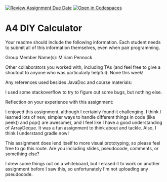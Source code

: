 [![Review Assignment Due Date](https://classroom.github.com/assets/deadline-readme-button-22041afd0340ce965d47ae6ef1cefeee28c7c493a6346c4f15d667ab976d596c.svg)](https://classroom.github.com/a/KOcNqCT3)
[![Open in Codespaces](https://classroom.github.com/assets/launch-codespace-2972f46106e565e64193e422d61a12cf1da4916b45550586e14ef0a7c637dd04.svg)](https://classroom.github.com/open-in-codespaces?assignment_repo_id=18531568)
# A4 DIY Calculator

Your readme should include the following information. Each student needs to submit all of this information themselves, even when pair programming. 

Group Member Name(s): Miriam Pennock

Other collaborators you worked with, including TAs (and feel free to give a shoutout to anyone who was particularly helpful): None this week!

Any references used besides JavaDoc and course materials:

I used some stackoverflow to try to figure out some bugs, but nothing else. 

Reflection on your experience with this assignment:

I enjoyed this assignment, although I certainly found it challenging. I think I learned lots of new, simpler ways to handle different things in code (like peek() and pop() are awesome), and I feel like I have a good understanding of ArrayDeque. It was a fun assignment to think about and tackle. Also, I think I understand gradle now!

This assignment does lend itself to more visual prototyping, so please feel free to go this route. Are you including slides, pseudocode, comments, or something else?

I drew some things out on a whiteboard, but I erased it to work on another assignment before I saw this, so unfortunately I'm not uploading any pseudocode. 
